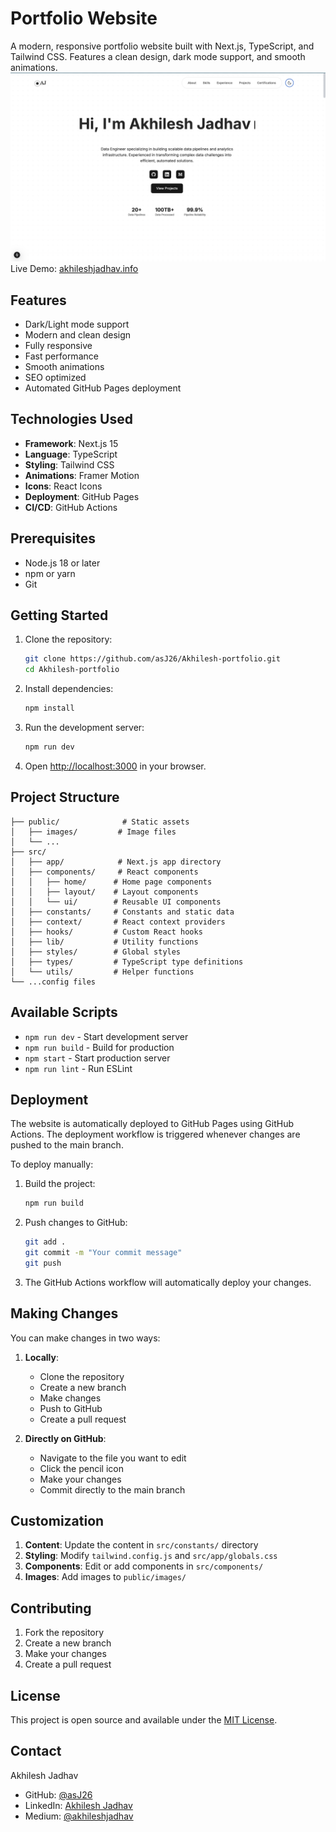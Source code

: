 # Portfolio Website
A modern, responsive portfolio website built with Next.js, TypeScript, and Tailwind CSS. Features a clean design, dark mode support, and smooth animations.
![/Porfolio.png](https://github.com/asJ26/Akhilesh-portfolio/blob/b066702e4f213ebb475a7a0396a409d185d7cbb2/Porfolio.png)
Live Demo: [akhileshjadhav.info](https://akhileshjadhav.info/)

## Features

-  Dark/Light mode support
-  Modern and clean design
-  Fully responsive
-  Fast performance
-  Smooth animations
-  SEO optimized
-  Automated GitHub Pages deployment

## Technologies Used

- **Framework**: Next.js 15
- **Language**: TypeScript
- **Styling**: Tailwind CSS
- **Animations**: Framer Motion
- **Icons**: React Icons
- **Deployment**: GitHub Pages
- **CI/CD**: GitHub Actions

## Prerequisites

- Node.js 18 or later
- npm or yarn
- Git

## Getting Started

1. Clone the repository:
   ```bash
   git clone https://github.com/asJ26/Akhilesh-portfolio.git
   cd Akhilesh-portfolio
   ```

2. Install dependencies:
   ```bash
   npm install
   ```

3. Run the development server:
   ```bash
   npm run dev
   ```

4. Open [http://localhost:3000](http://localhost:3000) in your browser.

## Project Structure

```
├── public/              # Static assets
│   ├── images/         # Image files
│   └── ...
├── src/
│   ├── app/            # Next.js app directory
│   ├── components/     # React components
│   │   ├── home/      # Home page components
│   │   ├── layout/    # Layout components
│   │   └── ui/        # Reusable UI components
│   ├── constants/     # Constants and static data
│   ├── context/       # React context providers
│   ├── hooks/         # Custom React hooks
│   ├── lib/           # Utility functions
│   ├── styles/        # Global styles
│   ├── types/         # TypeScript type definitions
│   └── utils/         # Helper functions
└── ...config files
```

## Available Scripts

- `npm run dev` - Start development server
- `npm run build` - Build for production
- `npm start` - Start production server
- `npm run lint` - Run ESLint

## Deployment

The website is automatically deployed to GitHub Pages using GitHub Actions. The deployment workflow is triggered whenever changes are pushed to the main branch.

To deploy manually:

1. Build the project:
   ```bash
   npm run build
   ```

2. Push changes to GitHub:
   ```bash
   git add .
   git commit -m "Your commit message"
   git push
   ```

3. The GitHub Actions workflow will automatically deploy your changes.

## Making Changes

You can make changes in two ways:

1. **Locally**:
   - Clone the repository
   - Create a new branch
   - Make changes
   - Push to GitHub
   - Create a pull request

2. **Directly on GitHub**:
   - Navigate to the file you want to edit
   - Click the pencil icon
   - Make your changes
   - Commit directly to the main branch

## Customization

1. **Content**: Update the content in `src/constants/` directory
2. **Styling**: Modify `tailwind.config.js` and `src/app/globals.css`
3. **Components**: Edit or add components in `src/components/`
4. **Images**: Add images to `public/images/`

## Contributing

1. Fork the repository
2. Create a new branch
3. Make your changes
4. Create a pull request

## License

This project is open source and available under the [MIT License](LICENSE).

## Contact

Akhilesh Jadhav
- GitHub: [@asJ26](https://github.com/asJ26)
- LinkedIn: [Akhilesh Jadhav]([https://www.linkedin.com/in/akhilesh-jadhav-data/](https://www.linkedin.com/in/akhilesh-s-jadhav/))
- Medium: [@akhileshjadhav]([https://medium.com/@akhileshjadhav](https://medium.com/@akhileshjadhav26))
